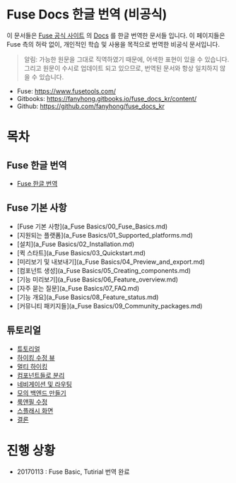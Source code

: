 # Fuse Docs 한글 번역 (비공식) #

이 문서들은 [Fuse 공식 사이트](https://www.fusetools.com/) 의 [Docs](https://www.fusetools.com/docs) 를 한글 번역한 문서들 입니다. 이 페이지들은 Fuse 측의 허락 없이, 개인적인 학습 및 사용을 목적으로 번역한 비공식 문서입니다.

> 알림: 가능한 원문을 그대로 직역하였기 때문에, 어색한 표현이 있을 수 있습니다. 그리고 원문이 수시로 업데이트 되고 있으므로, 번역된 문서와 항상 일치하지 않을 수 있습니다.

- Fuse: https://www.fusetools.com/
- Gitbooks: https://fanyhong.gitbooks.io/fuse_docs_kr/content/
- Github: https://github.com/fanyhong/fuse_docs_kr

# 목차 #

## Fuse 한글 번역 ##

* [Fuse 한글 번역](README.md)

## Fuse 기본 사항 ##

* [Fuse 기본 사항](a_Fuse Basics/00_Fuse_Basics.md)
* [지원되는 플랫폼](a_Fuse Basics/01_Supported_platforms.md)
* [설치](a_Fuse Basics/02_Installation.md)
* [퀵 스타트](a_Fuse Basics/03_Quickstart.md)
* [미리보기 및 내보내기](a_Fuse Basics/04_Preview_and_export.md)
* [컴포넌트 생성](a_Fuse Basics/05_Creating_components.md)
* [기능 미리보기](a_Fuse Basics/06_Feature_overview.md)
* [자주 묻는 질문](a_Fuse Basics/07_FAQ.md)
* [기능 개요](a_Fuse Basics/08_Feature_status.md)
* [커뮤니티 패키지들](a_Fuse Basics/09_Community_packages.md)

## 튜토리얼 ##

* [튜토리얼](b_Tutorial/00_Tutorial.md)
* [하이킹 수정 뷰](b_Tutorial/01_Edit_Hike_view.md)
* [멀티 하이킹](b_Tutorial/02_Multiple_hikes.md)
* [컴포넌트들로 분리](b_Tutorial/03_Splitting_up_components.md)
* [네비게이션 및 라우팅](b_Tutorial/04_Navigation_and_routing.md)
* [모의 백엔드 만들기](b_Tutorial/05_Mocking_our_Backend.md)
* [룩앤필 수정](b_Tutorial/06_Tweaking_the_look_and_feel.md)
* [스플래시 화면](b_Tutorial/07_Splash_screen.md)
* [결론](b_Tutorial/08_Final_thoughts.md)

# 진행 상황 #

- 20170113 : Fuse Basic, Tutirial 번역 완료




